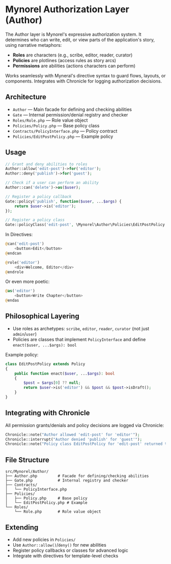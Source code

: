 # Mynorel Authorization Layer (Author)

The Author layer is Mynorel's expressive authorization system. It determines who can write, edit, or view parts of the application's story, using narrative metaphors:
- **Roles** are characters (e.g., scribe, editor, reader, curator)
- **Policies** are plotlines (access rules as story arcs)
- **Permissions** are abilities (actions characters can perform)

Works seamlessly with Myneral's directive syntax to guard flows, layouts, or components. Integrates with Chronicle for logging authorization decisions.

## Architecture

- `Author` — Main facade for defining and checking abilities
- `Gate` — Internal permission/denial registry and checker
- `Roles/Role.php` — Role value object
- `Policies/Policy.php` — Base policy class
- `Contracts/PolicyInterface.php` — Policy contract
- `Policies/EditPostPolicy.php` — Example policy

## Usage

```php
// Grant and deny abilities to roles
Author::allow('edit-post')->for('editor');
Author::deny('publish')->for('guest');

// Check if a user can perform an ability
Author::can('delete')->as($user);

// Register a policy callback
Gate::policy('publish', function($user, ...$args) {
    return $user->is('editor');
});

// Register a policy class
Gate::policyClass('edit-post', \Mynorel\Author\Policies\EditPostPolicy::class);
```

In Directives:

```php myneral
@can('edit-post')
    <button>Edit</button>
@endcan

@role('editor')
    <div>Welcome, Editor</div>
@endrole
```

Or even more poetic:
```php myneral
@as('editor')
    <button>Write Chapter</button>
@endas
```

## Philosophical Layering

- Use roles as archetypes: `scribe`, `editor`, `reader`, `curator` (not just `admin`/`user`)
- Policies are classes that implement `PolicyInterface` and define `enact($user, ...$args): bool`

Example policy:
```php
class EditPostPolicy extends Policy
{
    public function enact($user, ...$args): bool
    {
        $post = $args[0] ?? null;
        return $user->is('editor') && $post && $post->isDraft();
    }
}
```

## Integrating with Chronicle

All permission grants/denials and policy decisions are logged via Chronicle:
```php
Chronicle::note("Author allowed 'edit-post' for 'editor'");
Chronicle::interrupt("Author denied 'publish' for 'guest'");
Chronicle::note("Policy class EditPostPolicy for 'edit-post' returned true");
```

## File Structure

```
src/Mynorel/Author/
├── Author.php         # Facade for defining/checking abilities
├── Gate.php           # Internal registry and checker
├── Contracts/
│   └── PolicyInterface.php
├── Policies/
│   ├── Policy.php     # Base policy
│   └── EditPostPolicy.php # Example
└── Roles/
    └── Role.php       # Role value object
```

## Extending

- Add new policies in `Policies/`
- Use `Author::allow()`/`deny()` for new abilities
- Register policy callbacks or classes for advanced logic
- Integrate with directives for template-level checks

